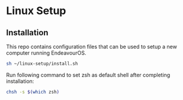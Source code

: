 # Linux Setup 

## Installation

This repo contains configuration files that can be used to setup a new computer running EndeavourOS. 

```bash
sh ~/linux-setup/install.sh
```

Run following command to set zsh as default shell after completing installation:

```bash
chsh -s $(which zsh)
```
